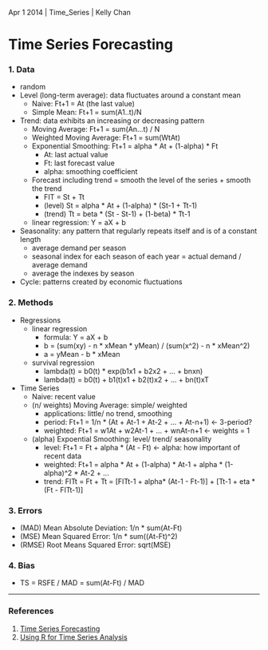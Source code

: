 Apr 1 2014 | Time_Series | Kelly Chan
# Time Series Forecasting

### 1. Data
- random
- Level (long-term average): data fluctuates around a constant mean
    - Naive: Ft+1 = At (the last value)
    - Simple Mean: Ft+1 = sum(A1..t)/N
- Trend: data exhibits an increasing or decreasing pattern
    - Moving Average: Ft+1 = sum(An...t) / N
    - Weighted Moving Average: Ft+1 = sum(WtAt)
    - Exponential Smoothing: Ft+1 = alpha * At + (1-alpha) * Ft 
        - At: last actual value
        - Ft: last forecast value
        - alpha: smoothing coefficient
    - Forecast including trend = smooth the level of the series + smooth the trend
        - FIT = St + Tt
        - (level) St = alpha * At + (1-alpha) * (St-1 + Tt-1)
        - (trend) Tt = beta * (St - St-1) + (1-beta) * Tt-1
    - linear regression: Y = aX + b
- Seasonality: any pattern that regularly repeats itself and is of a constant length
    - average demand per season
    - seasonal index for each season of each year = actual demand / average demand
    - average the indexes by season
- Cycle: patterns created by economic fluctuations 


### 2. Methods
- Regressions
    - linear regression
        - formula: Y = aX + b
        - b = (sum(xy) - n * xMean * yMean)  / (sum(x^2) - n * xMean^2)
        - a = yMean - b * xMean
    - survival regression
        - lambda(t) = b0(t) * exp(b1x1 + b2x2 + ... + bnxn)
        - lambda(t) = b0(t) + b1(t)x1 + b2(t)x2 + ... + bn(t)xT
- Time Series
    - Naive: recent value
    - (n/ weights) Moving Average: simple/ weighted
        - applications: little/ no trend, smoothing
        - period: Ft+1 = 1/n * (At + At-1 + At-2 + ... + At-n+1) <- 3-period?
        - weighted: Ft+1 = w1At + w2At-1 + ... + wnAt-n+1 <- weights = 1
    - (alpha) Expoential Smoothing: level/ trend/ seasonality
        - level: Ft+1 = Ft + alpha * (At - Ft) <- alpha: how important of recent data
        - weighted: Ft+1 = alpha * At + (1-alpha) * At-1 + alpha * (1-alpha)^2 * At-2 + ...
        - trend: FITt = Ft + Tt = [FITt-1 + alpha* (At-1 - Ft-1)] + [Tt-1 + eta * (Ft - FITt-1)]

### 3. Errors
- (MAD) Mean Absolute Deviation: 1/n * sum(At-Ft)
- (MSE) Mean Squared Error: 1/n * sum((At-Ft)^2)
- (RMSE) Root Means Squared Error: sqrt(MSE)

### 4. Bias
- TS = RSFE / MAD = sum(At-Ft) / MAD


---
### References
1. [Time Series Forecasting](http://myy.haaga-helia.fi/~taaak/q/forec.pdf)  
2. [Using R for Time Series Analysis](http://a-little-book-of-r-for-time-series.readthedocs.org/en/latest/src/timeseries.html)
